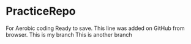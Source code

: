 # PracticeRepo
For Aerobic coding
Ready to save.
This line was added on GitHub from browser.
This is my branch
This is another branch
